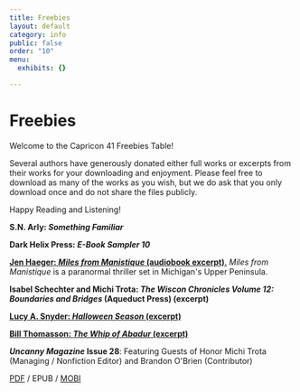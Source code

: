 ```yaml
---
title: Freebies
layout: default
category: info
public: false
order: "10"
menu:
  exhibits: {}

---
```

# Freebies

Welcome to the Capricon 41 Freebies Table!

Several authors have generously donated either full works or excerpts from their works for your downloading and enjoyment. Please feel free to download as many of the works as you wish, but we do ask that you only download once and do not share the files publicly.

Happy Reading and Listening!

**S.N. Arly: _Something Familiar_**

**Dark Helix Press: _E-Book Sampler 10_**

[**Jen Haeger: _Miles from Manistique_ (audiobook excerpt)**.](/assets/images/five-minute-sample_miles-from-manistique.mp3) _Miles from Manistique_ is a paranormal thriller set in Michigan's Upper Peninsula.

**Isabel Schechter and Michi Trota: _The Wiscon Chronicles Volume 12: Boundaries and Bridges_ (Aqueduct Press) (excerpt)**

[**Lucy A. Snyder: _Halloween Season_ (excerpt)**](/assets/images/halloween-season-excerpt.pdf)

[**Bill Thomasson: _The Whip of Abadur_ (excerpt)**](/assets/images/whip-of-abadur-prologue-chapter.pdf)

**_Uncanny Magazine_ Issue 28**: Featuring Guests of Honor Michi Trota (Managing / Nonfiction Editor) and Brandon O'Brien (Contributor)

[PDF](/assets/images/uncanny_issue_28.pdf) / EPUB / [MOBI](/assets/images/uncanny_issue_28.mobi)